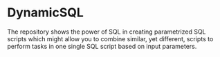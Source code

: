 # DynamicSQL
The repository shows the power of SQL in creating parametrized SQL scripts which might allow you to combine similar, yet different, scripts to perform tasks in one single SQL script based on input parameters.
